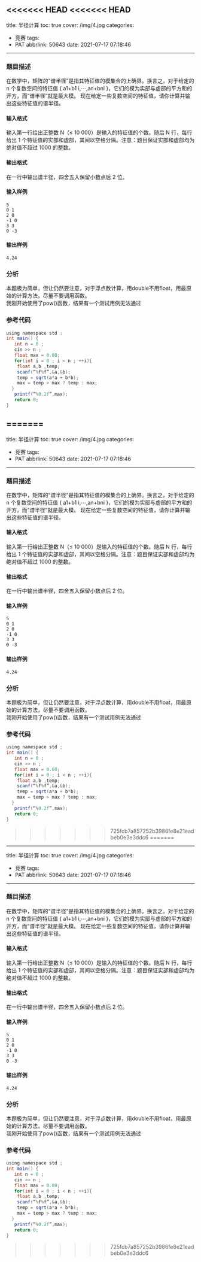 <<<<<<< HEAD
<<<<<<< HEAD
---
title: 半径计算
toc: true
cover: /img/4.jpg
categories:
  - 竞赛
tags:
  - PAT
abbrlink: 50643
date: 2021-07-17 07:18:46
---

### 题目描述

在数学中，矩阵的“谱半径”是指其特征值的模集合的上确界。换言之，对于给定的 n 个复数空间的特征值 { a1+b1 i,⋯,an+bni }，它们的模为实部与虚部的平方和的开方，而“谱半径”就是最大模。<!-- more -->
现在给定一些复数空间的特征值，请你计算并输出这些特征值的谱半径。

#### 输入格式

输入第一行给出正整数 N（≤ 10 000）是输入的特征值的个数。随后 N 行，每行给出 1 个特征值的实部和虚部，其间以空格分隔。注意：题目保证实部和虚部均为绝对值不超过 1000 的整数。

#### 输出格式

在一行中输出谱半径，四舍五入保留小数点后 2 位。

#### 输入样例

```
5
0 1
2 0
-1 0
3 3
0 -3
```

#### 输出样例

```
4.24
```
### 分析
本题极为简单，但让仍然要注意，对于浮点数计算，用double不用float，用最原始的计算方法，尽量不要调用函数。  
我刚开始使用了pow()函数，结果有一个测试用例无法通过

### 参考代码
```java
using namespace std ;
int main() {
   int n = 0 ;
   cin >> n ;
   float max = 0.00;
   for(int i = 0 ; i < n ; ++i){
	float a,b ,temp;
	scanf(“%f%f”,&a,&b);
	temp = sqrt(a*a + b*b);
	max = temp > max ? temp : max;
  }
   printf(“%0.2f”,max);
   return 0;
}   
```

=======
---
title: 半径计算
toc: true
cover: /img/4.jpg
categories:
  - 竞赛
tags:
  - PAT
abbrlink: 50643
date: 2021-07-17 07:18:46
---

### 题目描述

在数学中，矩阵的“谱半径”是指其特征值的模集合的上确界。换言之，对于给定的 n 个复数空间的特征值 { a1+b1 i,⋯,an+bni }，它们的模为实部与虚部的平方和的开方，而“谱半径”就是最大模。<!-- more -->
现在给定一些复数空间的特征值，请你计算并输出这些特征值的谱半径。

#### 输入格式

输入第一行给出正整数 N（≤ 10 000）是输入的特征值的个数。随后 N 行，每行给出 1 个特征值的实部和虚部，其间以空格分隔。注意：题目保证实部和虚部均为绝对值不超过 1000 的整数。

#### 输出格式

在一行中输出谱半径，四舍五入保留小数点后 2 位。

#### 输入样例

```
5
0 1
2 0
-1 0
3 3
0 -3
```

#### 输出样例

```
4.24
```
### 分析
本题极为简单，但让仍然要注意，对于浮点数计算，用double不用float，用最原始的计算方法，尽量不要调用函数。  
我刚开始使用了pow()函数，结果有一个测试用例无法通过

### 参考代码
```java
using namespace std ;
int main() {
   int n = 0 ;
   cin >> n ;
   float max = 0.00;
   for(int i = 0 ; i < n ; ++i){
	float a,b ,temp;
	scanf(“%f%f”,&a,&b);
	temp = sqrt(a*a + b*b);
	max = temp > max ? temp : max;
  }
   printf(“%0.2f”,max);
   return 0;
}   
```

>>>>>>> 725fcb7a857252b3986fe8e21eadbeb0e3e3ddc6
=======
---
title: 半径计算
toc: true
cover: /img/4.jpg
categories:
  - 竞赛
tags:
  - PAT
abbrlink: 50643
date: 2021-07-17 07:18:46
---

### 题目描述

在数学中，矩阵的“谱半径”是指其特征值的模集合的上确界。换言之，对于给定的 n 个复数空间的特征值 { a1+b1 i,⋯,an+bni }，它们的模为实部与虚部的平方和的开方，而“谱半径”就是最大模。<!-- more -->
现在给定一些复数空间的特征值，请你计算并输出这些特征值的谱半径。

#### 输入格式

输入第一行给出正整数 N（≤ 10 000）是输入的特征值的个数。随后 N 行，每行给出 1 个特征值的实部和虚部，其间以空格分隔。注意：题目保证实部和虚部均为绝对值不超过 1000 的整数。

#### 输出格式

在一行中输出谱半径，四舍五入保留小数点后 2 位。

#### 输入样例

```
5
0 1
2 0
-1 0
3 3
0 -3
```

#### 输出样例

```
4.24
```
### 分析
本题极为简单，但让仍然要注意，对于浮点数计算，用double不用float，用最原始的计算方法，尽量不要调用函数。  
我刚开始使用了pow()函数，结果有一个测试用例无法通过

### 参考代码
```java
using namespace std ;
int main() {
   int n = 0 ;
   cin >> n ;
   float max = 0.00;
   for(int i = 0 ; i < n ; ++i){
	float a,b ,temp;
	scanf(“%f%f”,&a,&b);
	temp = sqrt(a*a + b*b);
	max = temp > max ? temp : max;
  }
   printf(“%0.2f”,max);
   return 0;
}   
```

>>>>>>> 725fcb7a857252b3986fe8e21eadbeb0e3e3ddc6
